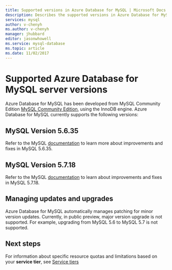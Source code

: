 ```yaml
---
title: Supported versions in Azure Database for MySQL | Microsoft Docs
description: Describes the supported versions in Azure Database for MySQL.
services: mysql
author: v-chenyh
ms.author: v-chenyh
manager: jhubbard
editor: jasonwhowell
ms.service: mysql-database
ms.topic: article
ms.date: 11/02/2017
---
```

# Supported Azure Database for MySQL server versions
Azure Database for MySQL has been developed from MySQL Community Edition [MySQL Community Edition](https://www.mysql.com/products/community/), using the InnoDB engine.  Azure Database for MySQL currently supports the following versions:

## MySQL Version 5.6.35
Refer to the MySQL [documentation](https://dev.mysql.com/doc/relnotes/mysql/5.6/en/news-5-6-35.html) to learn more about improvements and fixes in MySQL 5.6.35.

## MySQL Version 5.7.18
Refer to the MySQL [documentation](https://dev.mysql.com/doc/relnotes/mysql/5.7/en/news-5-7-18.html) to learn about improvements and fixes in MySQL 5.7.18.

## Managing updates and upgrades
Azure Database for MySQL automatically manages patching for minor version updates. Currently, in public preview, major version upgrade is not supported. For example, upgrading from MySQL 5.6 to MySQL 5.7 is not supported.

## Next steps

For information about specific resource quotas and limitations based on your **service tier**, see [Service tiers](./concepts-service-tiers.md)
